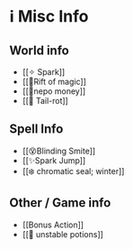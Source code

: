 
# ℹ Misc Info
## World info
 - [[✧ Spark]]
 - [[🎉Rift of magic]]
 - [[💸nepo money]]
 - [[🧟 Tail-rot]]


## Spell Info
+ [[😵Blinding Smite]]
+ [[✨Spark Jump]]
+ [[❄️ chromatic seal; winter]]


## Other / Game info
+ [[Bonus Action]]
+ [[🧪 unstable potions]]

